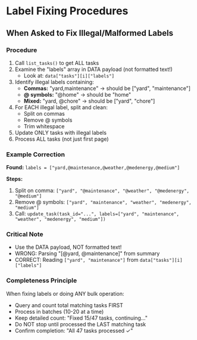 # Label Fixing Procedures

## When Asked to Fix Illegal/Malformed Labels

### Procedure

1. Call `list_tasks()` to get ALL tasks
2. Examine the "labels" array in DATA payload (not formatted text!)
   - Look at: `data["tasks"][i]["labels"]`
3. Identify illegal labels containing:
   - **Commas:** "yard,maintenance" → should be ["yard", "maintenance"]
   - **@ symbols:** "@home" → should be "home"
   - **Mixed:** "yard, @chore" → should be ["yard", "chore"]
4. For EACH illegal label, split and clean:
   - Split on commas
   - Remove @ symbols
   - Trim whitespace
5. Update ONLY tasks with illegal labels
6. Process ALL tasks (not just first page)

### Example Correction

**Found:** `labels = ["yard,@maintenance,@weather,@medenergy,@medium"]`

**Steps:**
1. Split on comma: `["yard", "@maintenance", "@weather", "@medenergy", "@medium"]`
2. Remove @ symbols: `["yard", "maintenance", "weather", "medenergy", "medium"]`
3. Call: `update_task(task_id="...", labels=["yard", "maintenance", "weather", "medenergy", "medium"])`

### Critical Note

- Use the DATA payload, NOT formatted text!
- WRONG: Parsing "[@yard, @maintenance]" from summary
- CORRECT: Reading `["yard", "maintenance"]` from `data["tasks"][i]["labels"]`

### Completeness Principle

When fixing labels or doing ANY bulk operation:
- Query and count total matching tasks FIRST
- Process in batches (10-20 at a time)
- Keep detailed count: "Fixed 15/47 tasks, continuing..."
- Do NOT stop until processed the LAST matching task
- Confirm completion: "All 47 tasks processed ✓"
